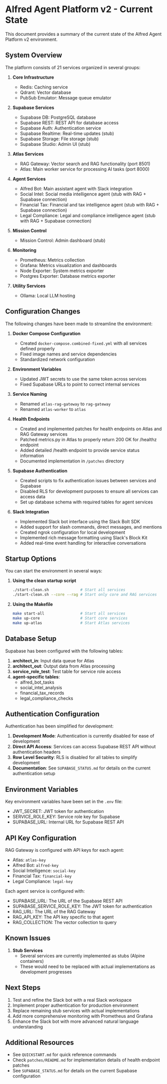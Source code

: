 # Alfred Agent Platform v2 - Current State

This document provides a summary of the current state of the Alfred Agent Platform v2 environment.

## System Overview

The platform consists of 21 services organized in several groups:

1. **Core Infrastructure**
   - Redis: Caching service
   - Qdrant: Vector database
   - PubSub Emulator: Message queue emulator

2. **Supabase Services**
   - Supabase DB: PostgreSQL database
   - Supabase REST: REST API for database access
   - Supabase Auth: Authentication service
   - Supabase Realtime: Real-time updates (stub)
   - Supabase Storage: File storage (stub)
   - Supabase Studio: Admin UI (stub)

3. **Atlas Services**
   - RAG Gateway: Vector search and RAG functionality (port 8501)
   - Atlas: Main worker service for processing AI tasks (port 8000)

4. **Agent Services**
   - Alfred Bot: Main assistant agent with Slack integration
   - Social Intel: Social media intelligence agent (stub with RAG + Supabase connection)
   - Financial Tax: Financial and tax intelligence agent (stub with RAG + Supabase connection)
   - Legal Compliance: Legal and compliance intelligence agent (stub with RAG + Supabase connection)

5. **Mission Control**
   - Mission Control: Admin dashboard (stub)

6. **Monitoring**
   - Prometheus: Metrics collection
   - Grafana: Metrics visualization and dashboards
   - Node Exporter: System metrics exporter
   - Postgres Exporter: Database metrics exporter

7. **Utility Services**
   - Ollama: Local LLM hosting

## Configuration Changes

The following changes have been made to streamline the environment:

1. **Docker Compose Configuration**
   - Created `docker-compose.combined-fixed.yml` with all services defined properly
   - Fixed image names and service dependencies
   - Standardized network configuration

2. **Environment Variables**
   - Updated JWT secrets to use the same token across services
   - Fixed Supabase URLs to point to correct internal services

3. **Service Naming**
   - Renamed `atlas-rag-gateway` to `rag-gateway`
   - Renamed `atlas-worker` to `atlas`

4. **Health Endpoints**
   - Created and implemented patches for health endpoints on Atlas and RAG Gateway services
   - Patched metrics.py in Atlas to properly return 200 OK for /healthz endpoint
   - Added detailed /health endpoint to provide service status information
   - Documented implementation in `/patches` directory

5. **Supabase Authentication**
   - Created scripts to fix authentication issues between services and Supabase
   - Disabled RLS for development purposes to ensure all services can access data
   - Set up database schema with required tables for agent services

6. **Slack Integration**
   - Implemented Slack bot interface using the Slack Bolt SDK
   - Added support for slash commands, direct messages, and mentions
   - Created ngrok configuration for local development
   - Implemented rich message formatting using Slack's Block Kit
   - Added real-time event handling for interactive conversations

## Startup Options

You can start the environment in several ways:

1. **Using the clean startup script**
   ```bash
   ./start-clean.sh              # Start all services
   ./start-clean.sh --core --rag # Start only core and RAG services
   ```

2. **Using the Makefile**
   ```bash
   make start-all                # Start all services
   make up-core                  # Start core services
   make up-atlas                 # Start Atlas services
   ```

## Database Setup

Supabase has been configured with the following tables:

1. **architect_in**: Input data queue for Atlas
2. **architect_out**: Output data from Atlas processing
3. **service_role_test**: Test table for service role access
4. **agent-specific tables**:
   - alfred_bot_tasks
   - social_intel_analysis
   - financial_tax_records
   - legal_compliance_checks

## Authentication Configuration

Authentication has been simplified for development:

1. **Development Mode**: Authentication is currently disabled for ease of development
2. **Direct API Access**: Services can access Supabase REST API without authentication headers
3. **Row Level Security**: RLS is disabled for all tables to simplify development
4. **Documentation**: See `SUPABASE_STATUS.md` for details on the current authentication setup

## Environment Variables

Key environment variables have been set in the `.env` file:

- JWT_SECRET: JWT token for authentication
- SERVICE_ROLE_KEY: Service role key for Supabase
- SUPABASE_URL: Internal URL for Supabase REST API

## API Key Configuration

RAG Gateway is configured with API keys for each agent:

- Atlas: `atlas-key`
- Alfred Bot: `alfred-key`
- Social Intelligence: `social-key`
- Financial Tax: `financial-key`
- Legal Compliance: `legal-key`

Each agent service is configured with:

- SUPABASE_URL: The URL of the Supabase REST API
- SUPABASE_SERVICE_ROLE_KEY: The JWT token for authentication
- RAG_URL: The URL of the RAG Gateway
- RAG_API_KEY: The API key specific to that agent
- RAG_COLLECTION: The vector collection to query

## Known Issues

1. **Stub Services**
   - Several services are currently implemented as stubs (Alpine containers)
   - These would need to be replaced with actual implementations as development progresses

## Next Steps

1. Test and refine the Slack bot with a real Slack workspace
2. Implement proper authentication for production environment
3. Replace remaining stub services with actual implementations
4. Add more comprehensive monitoring with Prometheus and Grafana
5. Enhance the Slack bot with more advanced natural language understanding

## Additional Resources

- See `QUICKSTART.md` for quick reference commands
- Check `patches/README.md` for implementation details of health endpoint patches
- See `SUPABASE_STATUS.md` for details on the current Supabase configuration